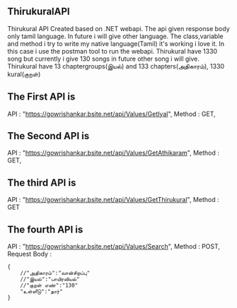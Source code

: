 ## ThirukuralAPI 
Thirukural API Created based on .NET webapi.
The api given response body only tamil language. In future i will give other language.
The class,variable and method i try to write my native language(Tamil) it's working i love it.
In this case i use the postman tool to run the webapi.
Thirukural have 1330 song but currently i give 130 songs in future other song i will give.
Thirukural have 13 chaptergroups(இயல்) and 133 chapters(அதிகாரம்), 1330 kural(குறள்)

## The First API is 
API : "https://gowrishankar.bsite.net/api/Values/GetIyal",
Method : GET,

## The Second API is
API : "https://gowrishankar.bsite.net/api/Values/GetAthikaram",
Method : GET,

## The third API is 
API 
    : "https://gowrishankar.bsite.net/api/Values/GetThirukural",
Method 
    : GET

## The fourth API is
API : "https://gowrishankar.bsite.net/api/Values/Search",
Method : POST,
Request Body :
```
{
    //"அதிகாரம்":"வான்சிறப்பு"
    //"இயல்":"பாயிரவியல்"
    //"குறள் எண்":"130"
    "உள்ளீடு":"தார்"
}
```
